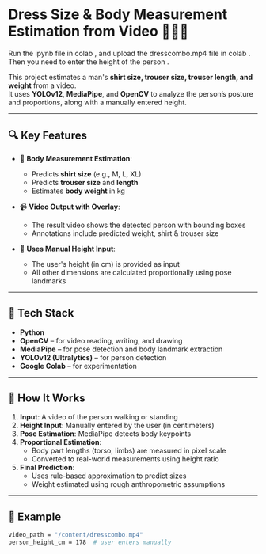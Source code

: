 # Dress Size & Body Measurement Estimation from Video 🎥👕👖
Run the ipynb file in colab , and upload the dresscombo.mp4 file in colab .  Then you need to enter the height of the person .

This project estimates a man's **shirt size, trouser size, trouser length, and weight** from a video.  
It uses **YOLOv12**, **MediaPipe**, and **OpenCV** to analyze the person’s posture and proportions, along with a manually entered height.

---

## 🔍 Key Features

- 📏 **Body Measurement Estimation**:
  - Predicts **shirt size** (e.g., M, L, XL)
  - Predicts **trouser size** and **length**
  - Estimates **body weight** in kg

- 📹 **Video Output with Overlay**:
  - The result video shows the detected person with bounding boxes
  - Annotations include predicted weight, shirt & trouser size

- 📐 **Uses Manual Height Input**:
  - The user's height (in cm) is provided as input
  - All other dimensions are calculated proportionally using pose landmarks

---

## 🧠 Tech Stack

- **Python**
- **OpenCV** – for video reading, writing, and drawing
- **MediaPipe** – for pose detection and body landmark extraction
- **YOLOv12 (Ultralytics)** – for person detection
- **Google Colab** – for experimentation

---

## 🚀 How It Works

1. **Input**: A video of the person walking or standing
2. **Height Input**: Manually entered by the user (in centimeters)
3. **Pose Estimation**: MediaPipe detects body keypoints
4. **Proportional Estimation**:
   - Body part lengths (torso, limbs) are measured in pixel scale
   - Converted to real-world measurements using height ratio
5. **Final Prediction**:
   - Uses rule-based approximation to predict sizes
   - Weight estimated using rough anthropometric assumptions

---

## 🧪 Example

```bash
video_path = "/content/dresscombo.mp4"
person_height_cm = 178  # user enters manually
